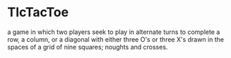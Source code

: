 # TIcTacToe
a game in which two players seek to play in alternate turns to complete a row, a column, or a diagonal with either three O's or three X's drawn in the spaces of a grid of nine squares; noughts and crosses.
